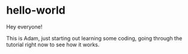 # hello-world

Hey everyone!

This is Adam, just starting out learning some coding, going through the tutorial right now to see how it works.
